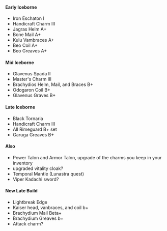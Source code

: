 #### Early Iceborne

*   Iron Eschaton I
*   Handicraft Charm III
*   Jagras Helm A+
*   Bone Mail A+
*   Kulu Vambraces A+
*   Beo Coil A+
*   Beo Greaves A+

#### Mid Iceborne

*   Glavenus Spada II
*   Master's Charm III
*   Brachydios Helm, Mail, and Braces B+
*   Odogaron Coil B+
*   Glavenus Graves B+

#### Late Iceborne

*   Black Tornaria
*   Handicraft Charm III
*   All Rimeguard B+ set
*   Garuga Greaves B+

#### Also

*   Power Talon and Armor Talon, upgrade of the charms you keep in your inventory
*   upgraded vitality cloak?
*   Temporal Mantle (Lunastra quest)
*   Viper Kadachi sword?

#### New Late Build

*   Lightbreak Edge
*   Kaiser head, vanbraces, and coil b+
*   Brachydium Mail Beta+
*   Brachydium Greaves b+
*   Attack charm?
